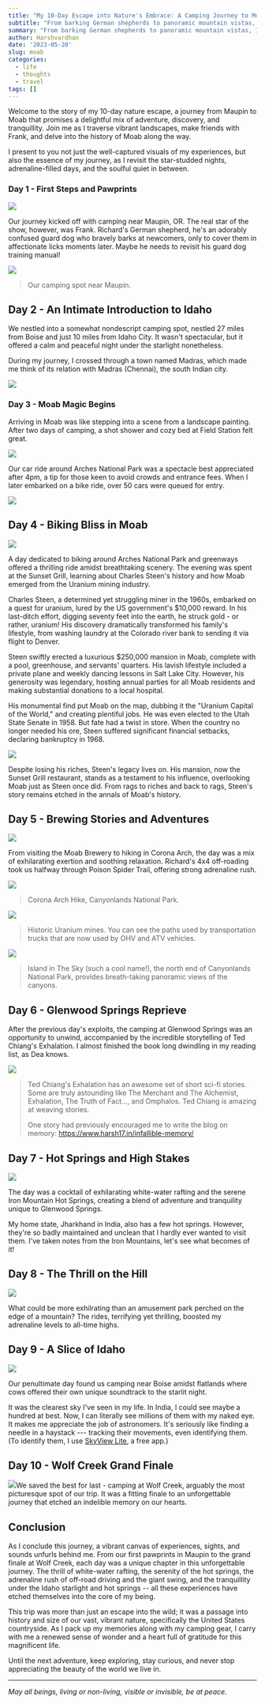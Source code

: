 ```yaml
---
title: "My 10-Day Escape into Nature's Embrace: A Camping Journey to Moab"
subtitle: "From barking German shepherds to panoramic mountain vistas, I experienced the unique blend of adventure, history, and tranquility in this 10-day trip through vibrant canvas of the United States."
summary: "From barking German shepherds to panoramic mountain vistas, I experienced the unique blend of adventure, history, and tranquility in this 10-day trip through vibrant canvas of the United States."
author: Harshvardhan
date: '2023-05-20'
slug: moab
categories:
  - life
  - thoughts
  - travel
tags: []
---
```


Welcome to the story of my 10-day nature escape, a journey from Maupin to Moab that promises a delightful mix of adventure, discovery, and tranquillity. Join me as I traverse vibrant landscapes, make friends with Frank, and delve into the history of Moab along the way.

I present to you not just the well-captured visuals of my experiences, but also the essence of my journey, as I revisit the star-studded nights, adrenaline-filled days, and the soulful quiet in between.

### Day 1 - First Steps and Pawprints

![](images/CDF33BC8-3C84-46A2-8335-9B7581DBD1C1.png)

Our journey kicked off with camping near Maupin, OR. The real star of the show, however, was Frank. Richard's German shepherd, he's an adorably confused guard dog who bravely barks at newcomers, only to cover them in affectionate licks moments later. Maybe he needs to revisit his guard dog training manual!

![](images/IMG_8066.png)

> Our camping spot near Maupin.

## Day 2 - An Intimate Introduction to Idaho

We nestled into a somewhat nondescript camping spot, nestled 27 miles from Boise and just 10 miles from Idaho City. It wasn't spectacular, but it offered a calm and peaceful night under the starlight nonetheless.

During my journey, I crossed through a town named Madras, which made me think of its relation with Madras (Chennai), the south Indian city.

![](images/IMG_8100.png)

### Day 3 - Moab Magic Begins

Arriving in Moab was like stepping into a scene from a landscape painting. After two days of camping, a shot shower and cozy bed at Field Station felt great.

![](images/IMG_8192.png)

Our car ride around Arches National Park was a spectacle best appreciated after 4pm, a tip for those keen to avoid crowds and entrance fees. When I later embarked on a bike ride, over 50 cars were queued for entry.

![](images/IMG_8172.png)

## Day 4 - Biking Bliss in Moab

![](images/IMG_8219.png)

A day dedicated to biking around Arches National Park and greenways offered a thrilling ride amidst breathtaking scenery. The evening was spent at the Sunset Grill, learning about Charles Steen's history and how Moab emerged from the Uranium mining industry.

Charles Steen, a determined yet struggling miner in the 1960s, embarked on a quest for uranium, lured by the US government's \$10,000 reward. In his last-ditch effort, digging seventy feet into the earth, he struck gold - or rather, uranium! His discovery dramatically transformed his family's lifestyle, from washing laundry at the Colorado river bank to sending it via flight to Denver.

Steen swiftly erected a luxurious \$250,000 mansion in Moab, complete with a pool, greenhouse, and servants' quarters. His lavish lifestyle included a private plane and weekly dancing lessons in Salt Lake City. However, his generosity was legendary, hosting annual parties for all Moab residents and making substantial donations to a local hospital.

His monumental find put Moab on the map, dubbing it the "Uranium Capital of the World," and creating plentiful jobs. He was even elected to the Utah State Senate in 1958. But fate had a twist in store. When the country no longer needed his ore, Steen suffered significant financial setbacks, declaring bankruptcy in 1968.

![](images/download.jpeg)

Despite losing his riches, Steen's legacy lives on. His mansion, now the Sunset Grill restaurant, stands as a testament to his influence, overlooking Moab just as Steen once did. From rags to riches and back to rags, Steen's story remains etched in the annals of Moab's history.

## Day 5 - Brewing Stories and Adventures

![](images/vc4s4NY7S5O7g6r1SJnjlA.png)

From visiting the Moab Brewery to hiking in Corona Arch, the day was a mix of exhilarating exertion and soothing relaxation. Richard's 4x4 off-roading took us halfway through Poison Spider Trail, offering strong adrenaline rush.

![](images/IMG_8296.png)

> Corona Arch Hike, Canyonlands National Park.

![](images/IMG_8314.png)

> Historic Uranium mines. You can see the paths used by transportation trucks that are now used by OHV and ATV vehicles.

![](images/IMG_8319.png)

> Island in The Sky (such a cool name!), the north end of Canyonlands National Park, provides breath-taking panoramic views of the canyons.

## Day 6 - Glenwood Springs Reprieve

After the previous day's exploits, the camping at Glenwood Springs was an opportunity to unwind, accompanied by the incredible storytelling of Ted Chiang's Exhalation. I almost finished the book long dwindling in my reading list, as Dea knows.

![](images/357072F5-4587-45F3-B7EE-6F93340AC02C.png)

> Ted Chiang's Exhalation has an awesome set of short sci-fi stories. Some are truly astounding like The Merchant and The Alchemist, Exhalation, The Truth of Fact..., and Omphalos. Ted Chiang is amazing at weaving stories.
>
> One story had previously encouraged me to write the blog on memory: <https://www.harsh17.in/infallible-memory/>

## Day 7 - Hot Springs and High Stakes

![](images/SH3_3714.png)

The day was a cocktail of exhilarating white-water rafting and the serene Iron Mountain Hot Springs, creating a blend of adventure and tranquility unique to Glenwood Springs.

My home state, Jharkhand in India, also has a few hot springs. However, they're so badly maintained and unclean that I hardly ever wanted to visit them. I've taken notes from the Iron Mountains, let's see what becomes of it!

## Day 8 - The Thrill on the Hill

![](images/Swing%20from%20Exclamation%20Point%20medium.jpg)

What could be more exhilrating than an amusement park perched on the edge of a mountain? The rides, terrifying yet thrilling, boosted my adrenaline levels to all-time highs.

## Day 9 - A Slice of Idaho

![](images/IMG_8439.jpeg)

Our penultimate day found us camping near Boise amidst flatlands where cows offered their own unique soundtrack to the starlit night.

It was the clearest sky I've seen in my life. In India, I could see maybe a hundred at best. Now, I can literally see millions of them with my naked eye. It makes me appreciate the job of astronomers. It's seriously like finding a needle in a haystack --- tracking their movements, even identifying them. (To identify them, I use [SkyView Lite](https://apps.apple.com/us/app/skyview-lite/id413936865), a free app.)

## Day 10 - Wolf Creek Grand Finale

![](images/IMG_8467-01.gif)We saved the best for last - camping at Wolf Creek, arguably the most picturesque spot of our trip. It was a fitting finale to an unforgettable journey that etched an indelible memory on our hearts.

## Conclusion

As I conclude this journey, a vibrant canvas of experiences, sights, and sounds unfurls behind me. From our first pawprints in Maupin to the grand finale at Wolf Creek, each day was a unique chapter in this unforgettable journey. The thrill of white-water rafting, the serenity of the hot springs, the adrenaline rush of off-road driving and the giant swing, and the tranquillity under the Idaho starlight and hot springs -- all these experiences have etched themselves into the core of my being.

This trip was more than just an escape into the wild; it was a passage into history and size of our vast, vibrant nature, specifically the United States countryside. As I pack up my memories along with my camping gear, I carry with me a renewed sense of wonder and a heart full of gratitude for this magnificent life.

Until the next adventure, keep exploring, stay curious, and never stop appreciating the beauty of the world we live in.

------------------------------------------------------------------------

*May all beings, living or non-living, visible or invisible, be at peace.*

